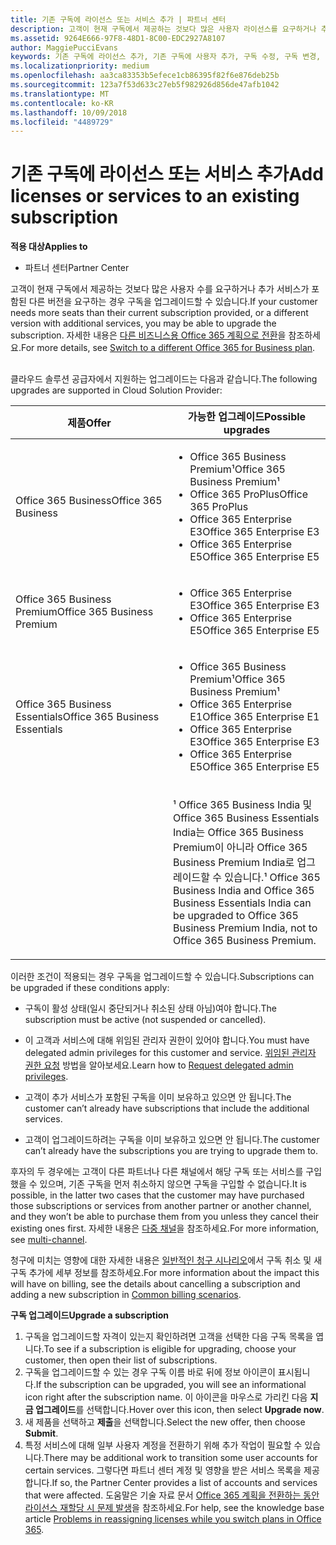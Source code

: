 ```yaml
---
title: 기존 구독에 라이선스 또는 서비스 추가 | 파트너 센터
description: 고객이 현재 구독에서 제공하는 것보다 많은 사용자 라이선스를 요구하거나 추가 서비스가 포함된 다른 버전을 요구하는 경우 구독을 업그레이드할 수 있습니다.
ms.assetid: 9264E666-97F8-48D1-8C00-EDC2927A8107
author: MaggiePucciEvans
keywords: 기존 구독에 라이선스 추가, 기존 구독에 사용자 추가, 구독 수정, 구독 변경, 고객에 대해 더 많은 라이선스 구입
ms.localizationpriority: medium
ms.openlocfilehash: aa3ca83353b5efece1cb86395f82f6e876deb25b
ms.sourcegitcommit: 123a7f53d633c27eb5f982926d856de47afb1042
ms.translationtype: MT
ms.contentlocale: ko-KR
ms.lasthandoff: 10/09/2018
ms.locfileid: "4489729"
---
```

# <a name="add-licenses-or-services-to-an-existing-subscription"></a><span data-ttu-id="42481-104">기존 구독에 라이선스 또는 서비스 추가</span><span class="sxs-lookup"><span data-stu-id="42481-104">Add licenses or services to an existing subscription</span></span>

**<span data-ttu-id="42481-105">적용 대상</span><span class="sxs-lookup"><span data-stu-id="42481-105">Applies to</span></span>**

-  <span data-ttu-id="42481-106">파트너 센터</span><span class="sxs-lookup"><span data-stu-id="42481-106">Partner Center</span></span>

<span data-ttu-id="42481-107">고객이 현재 구독에서 제공하는 것보다 많은 사용자 수를 요구하거나 추가 서비스가 포함된 다른 버전을 요구하는 경우 구독을 업그레이드할 수 있습니다.</span><span class="sxs-lookup"><span data-stu-id="42481-107">If your customer needs more seats than their current subscription provided, or a different version with additional services, you may be able to upgrade the subscription.</span></span> <span data-ttu-id="42481-108">자세한 내용은 [다른 비즈니스용 Office 365 계획으로 전환](http://go.microsoft.com/fwlink/p/?LinkId=723577)을 참조하세요.</span><span class="sxs-lookup"><span data-stu-id="42481-108">For more details, see [Switch to a different Office 365 for Business plan](http://go.microsoft.com/fwlink/p/?LinkId=723577).</span></span>

## <a href="" id="upgradesubscription"></a>


<span data-ttu-id="42481-109">클라우드 솔루션 공급자에서 지원하는 업그레이드는 다음과 같습니다.</span><span class="sxs-lookup"><span data-stu-id="42481-109">The following upgrades are supported in Cloud Solution Provider:</span></span>

<table>
<colgroup>
<col width="50%" />
<col width="50%" />
</colgroup>
<thead>
<tr class="header">
<th><span data-ttu-id="42481-110">제품</span><span class="sxs-lookup"><span data-stu-id="42481-110">Offer</span></span></th>
<th><span data-ttu-id="42481-111">가능한 업그레이드</span><span class="sxs-lookup"><span data-stu-id="42481-111">Possible upgrades</span></span></th>
</tr>
</thead>
<tbody>
<tr class="odd">
<td><span data-ttu-id="42481-112">Office 365 Business</span><span class="sxs-lookup"><span data-stu-id="42481-112">Office 365 Business</span></span></td>
<td><ul>
<li><span data-ttu-id="42481-113">Office 365 Business Premium¹</span><span class="sxs-lookup"><span data-stu-id="42481-113">Office 365 Business Premium¹</span></span></li>
<li><span data-ttu-id="42481-114">Office 365 ProPlus</span><span class="sxs-lookup"><span data-stu-id="42481-114">Office 365 ProPlus</span></span></li>
<li><span data-ttu-id="42481-115">Office 365 Enterprise E3</span><span class="sxs-lookup"><span data-stu-id="42481-115">Office 365 Enterprise E3</span></span></li>
<li><span data-ttu-id="42481-116">Office 365 Enterprise E5</span><span class="sxs-lookup"><span data-stu-id="42481-116">Office 365 Enterprise E5</span></span></li>
</ul></td>
</tr>
<tr class="even">
<td><span data-ttu-id="42481-117">Office 365 Business Premium</span><span class="sxs-lookup"><span data-stu-id="42481-117">Office 365 Business Premium</span></span></td>
<td><ul>
<li><span data-ttu-id="42481-118">Office 365 Enterprise E3</span><span class="sxs-lookup"><span data-stu-id="42481-118">Office 365 Enterprise E3</span></span></li>
<li><span data-ttu-id="42481-119">Office 365 Enterprise E5</span><span class="sxs-lookup"><span data-stu-id="42481-119">Office 365 Enterprise E5</span></span></li>
</ul></td>
</tr>
<tr class="odd">
<td><span data-ttu-id="42481-120">Office 365 Business Essentials</span><span class="sxs-lookup"><span data-stu-id="42481-120">Office 365 Business Essentials</span></span></td>
<td><ul>
<li><span data-ttu-id="42481-121">Office 365 Business Premium¹</span><span class="sxs-lookup"><span data-stu-id="42481-121">Office 365 Business Premium¹</span></span></li>
<li><span data-ttu-id="42481-122">Office 365 Enterprise E1</span><span class="sxs-lookup"><span data-stu-id="42481-122">Office 365 Enterprise E1</span></span></li>
<li><span data-ttu-id="42481-123">Office 365 Enterprise E3</span><span class="sxs-lookup"><span data-stu-id="42481-123">Office 365 Enterprise E3</span></span></li>
<li><span data-ttu-id="42481-124">Office 365 Enterprise E5</span><span class="sxs-lookup"><span data-stu-id="42481-124">Office 365 Enterprise E5</span></span></li>
</ul></td>
</tr>
<tr class="even">
<td></td>
<td><p><span data-ttu-id="42481-125">¹ Office 365 Business India 및 Office 365 Business Essentials India는 Office 365 Business Premium이 아니라 Office 365 Business Premium India로 업그레이드할 수 있습니다.</span><span class="sxs-lookup"><span data-stu-id="42481-125">¹ Office 365 Business India and Office 365 Business Essentials India can be upgraded to Office 365 Business Premium India, not to Office 365 Business Premium.</span></span></p></td>
</tr>
</tbody>
</table>

 

<span data-ttu-id="42481-126">이러한 조건이 적용되는 경우 구독을 업그레이드할 수 있습니다.</span><span class="sxs-lookup"><span data-stu-id="42481-126">Subscriptions can be upgraded if these conditions apply:</span></span>

-   <span data-ttu-id="42481-127">구독이 활성 상태(일시 중단되거나 취소된 상태 아님)여야 합니다.</span><span class="sxs-lookup"><span data-stu-id="42481-127">The subscription must be active (not suspended or cancelled).</span></span>

-   <span data-ttu-id="42481-128">이 고객과 서비스에 대해 위임된 관리자 권한이 있어야 합니다.</span><span class="sxs-lookup"><span data-stu-id="42481-128">You must have delegated admin privileges for this customer and service.</span></span> <span data-ttu-id="42481-129">[위임된 관리자 권한 요청](request-a-relationship-with-a-customer.md) 방법을 알아보세요.</span><span class="sxs-lookup"><span data-stu-id="42481-129">Learn how to [Request delegated admin privileges](request-a-relationship-with-a-customer.md).</span></span>

-   <span data-ttu-id="42481-130">고객이 추가 서비스가 포함된 구독을 이미 보유하고 있으면 안 됩니다.</span><span class="sxs-lookup"><span data-stu-id="42481-130">The customer can’t already have subscriptions that include the additional services.</span></span>

-   <span data-ttu-id="42481-131">고객이 업그레이드하려는 구독을 이미 보유하고 있으면 안 됩니다.</span><span class="sxs-lookup"><span data-stu-id="42481-131">The customer can’t already have the subscriptions you are trying to upgrade them to.</span></span>

<span data-ttu-id="42481-132">후자의 두 경우에는 고객이 다른 파트너나 다른 채널에서 해당 구독 또는 서비스를 구입했을 수 있으며, 기존 구독을 먼저 취소하지 않으면 구독을 구입할 수 없습니다.</span><span class="sxs-lookup"><span data-stu-id="42481-132">It is possible, in the latter two cases that the customer may have purchased those subscriptions or services from another partner or another channel, and they won’t be able to purchase them from you unless they cancel their existing ones first.</span></span> <span data-ttu-id="42481-133">자세한 내용은 [다중 채널](multichannel.md)을 참조하세요.</span><span class="sxs-lookup"><span data-stu-id="42481-133">For more information, see [multi-channel](multichannel.md).</span></span>

<span data-ttu-id="42481-134">청구에 미치는 영향에 대한 자세한 내용은 [일반적인 청구 시나리오](common-billing-scenarios.md)에서 구독 취소 및 새 구독 추가에 세부 정보를 참조하세요.</span><span class="sxs-lookup"><span data-stu-id="42481-134">For more information about the impact this will have on billing, see the details about cancelling a subscription and adding a new subscription in [Common billing scenarios](common-billing-scenarios.md).</span></span>

**<span data-ttu-id="42481-135">구독 업그레이드</span><span class="sxs-lookup"><span data-stu-id="42481-135">Upgrade a subscription</span></span>**

1.  <span data-ttu-id="42481-136">구독을 업그레이드할 자격이 있는지 확인하려면 고객을 선택한 다음 구독 목록을 엽니다.</span><span class="sxs-lookup"><span data-stu-id="42481-136">To see if a subscription is eligible for upgrading, choose your customer, then open their list of subscriptions.</span></span>
2.  <span data-ttu-id="42481-137">구독을 업그레이드할 수 있는 경우 구독 이름 바로 뒤에 정보 아이콘이 표시됩니다.</span><span class="sxs-lookup"><span data-stu-id="42481-137">If the subscription can be upgraded, you will see an informational icon right after the subscription name.</span></span> <span data-ttu-id="42481-138">이 아이콘을 마우스로 가리킨 다음 **지금 업그레이드**를 선택합니다.</span><span class="sxs-lookup"><span data-stu-id="42481-138">Hover over this icon, then select **Upgrade now**.</span></span>
3.  <span data-ttu-id="42481-139">새 제품을 선택하고 **제출**을 선택합니다.</span><span class="sxs-lookup"><span data-stu-id="42481-139">Select the new offer, then choose **Submit**.</span></span>
4.  <span data-ttu-id="42481-140">특정 서비스에 대해 일부 사용자 계정을 전환하기 위해 추가 작업이 필요할 수 있습니다.</span><span class="sxs-lookup"><span data-stu-id="42481-140">There may be additional work to transition some user accounts for certain services.</span></span> <span data-ttu-id="42481-141">그렇다면 파트너 센터 계정 및 영향을 받은 서비스 목록을 제공 합니다.</span><span class="sxs-lookup"><span data-stu-id="42481-141">If so, the Partner Center provides a list of accounts and services that were affected.</span></span> <span data-ttu-id="42481-142">도움말은 기술 자료 문서 [Office 365 계획을 전환하는 동안 라이선스 재할당 시 문제 발생](http://go.microsoft.com/fwlink/p/?LinkId=723576)을 참조하세요.</span><span class="sxs-lookup"><span data-stu-id="42481-142">For help, see the knowledge base article [Problems in reassigning licenses while you switch plans in Office 365](http://go.microsoft.com/fwlink/p/?LinkId=723576).</span></span>

 

 




